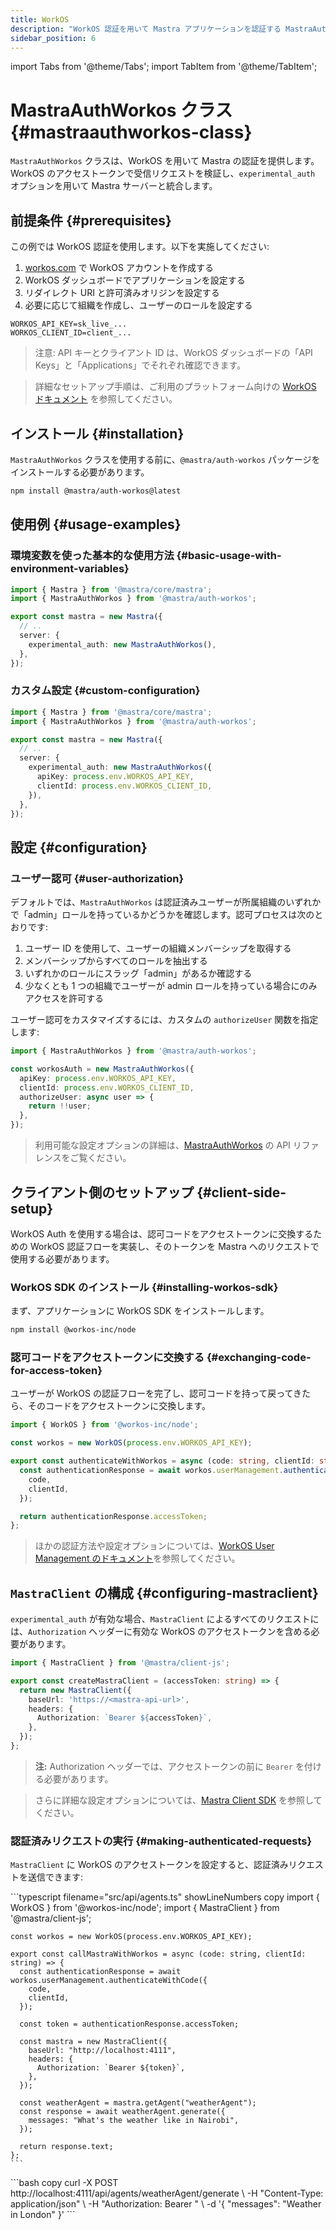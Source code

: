 ```yaml
---
title: WorkOS
description: "WorkOS 認証を用いて Mastra アプリケーションを認証する MastraAuthWorkos クラスのドキュメント。"
sidebar_position: 6
---
```


import Tabs from '@theme/Tabs';
import TabItem from '@theme/TabItem';

# MastraAuthWorkos クラス \{#mastraauthworkos-class\}

`MastraAuthWorkos` クラスは、WorkOS を用いて Mastra の認証を提供します。WorkOS のアクセストークンで受信リクエストを検証し、`experimental_auth` オプションを用いて Mastra サーバーと統合します。

## 前提条件 \{#prerequisites\}

この例では WorkOS 認証を使用します。以下を実施してください:

1. [workos.com](https://workos.com/) で WorkOS アカウントを作成する
2. WorkOS ダッシュボードでアプリケーションを設定する
3. リダイレクト URI と許可済みオリジンを設定する
4. 必要に応じて組織を作成し、ユーザーのロールを設定する

```env filename=".env" copy
WORKOS_API_KEY=sk_live_...
WORKOS_CLIENT_ID=client_...
```

> 注意: API キーとクライアント ID は、WorkOS ダッシュボードの「API Keys」と「Applications」でそれぞれ確認できます。

> 詳細なセットアップ手順は、ご利用のプラットフォーム向けの [WorkOS ドキュメント](https://workos.com/docs) を参照してください。

## インストール \{#installation\}

`MastraAuthWorkos` クラスを使用する前に、`@mastra/auth-workos` パッケージをインストールする必要があります。

```bash copy
npm install @mastra/auth-workos@latest
```

## 使用例 \{#usage-examples\}

### 環境変数を使った基本的な使用方法 \{#basic-usage-with-environment-variables\}

```typescript {2,7} filename="src/mastra/index.ts" showLineNumbers copy
import { Mastra } from '@mastra/core/mastra';
import { MastraAuthWorkos } from '@mastra/auth-workos';

export const mastra = new Mastra({
  // ..
  server: {
    experimental_auth: new MastraAuthWorkos(),
  },
});
```

### カスタム設定 \{#custom-configuration\}

```typescript {2,7-10} filename="src/mastra/index.ts" showLineNumbers copy
import { Mastra } from '@mastra/core/mastra';
import { MastraAuthWorkos } from '@mastra/auth-workos';

export const mastra = new Mastra({
  // ..
  server: {
    experimental_auth: new MastraAuthWorkos({
      apiKey: process.env.WORKOS_API_KEY,
      clientId: process.env.WORKOS_CLIENT_ID,
    }),
  },
});
```

## 設定 \{#configuration\}

### ユーザー認可 \{#user-authorization\}

デフォルトでは、`MastraAuthWorkos` は認証済みユーザーが所属組織のいずれかで「admin」ロールを持っているかどうかを確認します。認可プロセスは次のとおりです:

1. ユーザー ID を使用して、ユーザーの組織メンバーシップを取得する
2. メンバーシップからすべてのロールを抽出する
3. いずれかのロールにスラッグ「admin」があるか確認する
4. 少なくとも 1 つの組織でユーザーが admin ロールを持っている場合にのみアクセスを許可する

ユーザー認可をカスタマイズするには、カスタムの `authorizeUser` 関数を指定します:

```typescript filename="src/mastra/auth.ts" showLineNumbers copy
import { MastraAuthWorkos } from '@mastra/auth-workos';

const workosAuth = new MastraAuthWorkos({
  apiKey: process.env.WORKOS_API_KEY,
  clientId: process.env.WORKOS_CLIENT_ID,
  authorizeUser: async user => {
    return !!user;
  },
});
```

> 利用可能な設定オプションの詳細は、[MastraAuthWorkos](/docs/reference/auth/workos) の API リファレンスをご覧ください。

## クライアント側のセットアップ \{#client-side-setup\}

WorkOS Auth を使用する場合は、認可コードをアクセストークンに交換するための WorkOS 認証フローを実装し、そのトークンを Mastra へのリクエストで使用する必要があります。

### WorkOS SDK のインストール \{#installing-workos-sdk\}

まず、アプリケーションに WorkOS SDK をインストールします。

```bash copy
npm install @workos-inc/node
```

### 認可コードをアクセストークンに交換する \{#exchanging-code-for-access-token\}

ユーザーが WorkOS の認証フローを完了し、認可コードを持って戻ってきたら、そのコードをアクセストークンに交換します。

```typescript filename="lib/auth.ts" showLineNumbers copy
import { WorkOS } from '@workos-inc/node';

const workos = new WorkOS(process.env.WORKOS_API_KEY);

export const authenticateWithWorkos = async (code: string, clientId: string) => {
  const authenticationResponse = await workos.userManagement.authenticateWithCode({
    code,
    clientId,
  });

  return authenticationResponse.accessToken;
};
```

> ほかの認証方法や設定オプションについては、[WorkOS User Management のドキュメント](https://workos.com/docs/authkit/vanilla/nodejs)を参照してください。

## `MastraClient` の構成 \{#configuring-mastraclient\}

`experimental_auth` が有効な場合、`MastraClient` によるすべてのリクエストには、`Authorization` ヘッダーに有効な WorkOS のアクセストークンを含める必要があります。

```typescript filename="lib/mastra/mastra-client.ts" showLineNumbers copy
import { MastraClient } from '@mastra/client-js';

export const createMastraClient = (accessToken: string) => {
  return new MastraClient({
    baseUrl: 'https://<mastra-api-url>',
    headers: {
      Authorization: `Bearer ${accessToken}`,
    },
  });
};
```

> **注:** Authorization ヘッダーでは、アクセストークンの前に `Bearer` を付ける必要があります。

> さらに詳細な設定オプションについては、[Mastra Client SDK](/docs/server-db/mastra-client) を参照してください。

### 認証済みリクエストの実行 \{#making-authenticated-requests\}

`MastraClient` に WorkOS のアクセストークンを設定すると、認証済みリクエストを送信できます:

<Tabs>
  <TabItem value="react" label="React">
    ```typescript filename="src/api/agents.ts" showLineNumbers copy
    import { WorkOS } from '@workos-inc/node';
    import { MastraClient } from '@mastra/client-js';

    const workos = new WorkOS(process.env.WORKOS_API_KEY);

    export const callMastraWithWorkos = async (code: string, clientId: string) => {
      const authenticationResponse = await workos.userManagement.authenticateWithCode({
        code,
        clientId,
      });

      const token = authenticationResponse.accessToken;

      const mastra = new MastraClient({
        baseUrl: "http://localhost:4111",
        headers: {
          Authorization: `Bearer ${token}`,
        },
      });

      const weatherAgent = mastra.getAgent("weatherAgent");
      const response = await weatherAgent.generate({
        messages: "What's the weather like in Nairobi",
      });

      return response.text;
    };
    ```
  </TabItem>

  <TabItem value="curl" label="cURL">
    ```bash copy
    curl -X POST http://localhost:4111/api/agents/weatherAgent/generate \
      -H "Content-Type: application/json" \
      -H "Authorization: Bearer <your-workos-access-token>" \
      -d '{
        "messages": "Weather in London"
      }'
    ```
  </TabItem>
</Tabs>